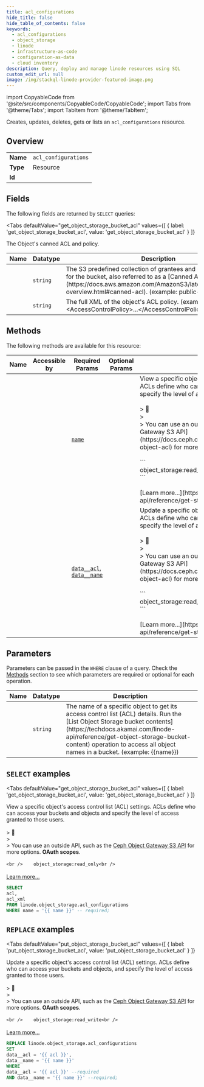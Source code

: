 ```yaml
--- 
title: acl_configurations
hide_title: false
hide_table_of_contents: false
keywords:
  - acl_configurations
  - object_storage
  - linode
  - infrastructure-as-code
  - configuration-as-data
  - cloud inventory
description: Query, deploy and manage linode resources using SQL
custom_edit_url: null
image: /img/stackql-linode-provider-featured-image.png
---
```


import CopyableCode from '@site/src/components/CopyableCode/CopyableCode';
import Tabs from '@theme/Tabs';
import TabItem from '@theme/TabItem';

Creates, updates, deletes, gets or lists an <code>acl_configurations</code> resource.

## Overview
<table><tbody>
<tr><td><b>Name</b></td><td><code>acl_configurations</code></td></tr>
<tr><td><b>Type</b></td><td>Resource</td></tr>
<tr><td><b>Id</b></td><td><CopyableCode code="linode.object_storage.acl_configurations" /></td></tr>
</tbody></table>

## Fields

The following fields are returned by `SELECT` queries:

<Tabs
    defaultValue="get_object_storage_bucket_acl"
    values={[
        { label: 'get_object_storage_bucket_acl', value: 'get_object_storage_bucket_acl' }
    ]}
>
<TabItem value="get_object_storage_bucket_acl">

The Object's canned ACL and policy.

<table>
<thead>
    <tr>
    <th>Name</th>
    <th>Datatype</th>
    <th>Description</th>
    </tr>
</thead>
<tbody>
<tr>
    <td><CopyableCode code="acl" /></td>
    <td><code>string</code></td>
    <td>The S3 predefined collection of grantees and permissions set for the bucket, also referred to as a [Canned ACL](https://docs.aws.amazon.com/AmazonS3/latest/userguide/acl-overview.html#canned-acl). (example: public-read)</td>
</tr>
<tr>
    <td><CopyableCode code="acl_xml" /></td>
    <td><code>string</code></td>
    <td>The full XML of the object's ACL policy. (example: &lt;AccessControlPolicy&gt;...&lt;/AccessControlPolicy&gt;)</td>
</tr>
</tbody>
</table>
</TabItem>
</Tabs>

## Methods

The following methods are available for this resource:

<table>
<thead>
    <tr>
    <th>Name</th>
    <th>Accessible by</th>
    <th>Required Params</th>
    <th>Optional Params</th>
    <th>Description</th>
    </tr>
</thead>
<tbody>
<tr>
    <td><a href="#get_object_storage_bucket_acl"><CopyableCode code="get_object_storage_bucket_acl" /></a></td>
    <td><CopyableCode code="select" /></td>
    <td><a href="#parameter-name"><code>name</code></a></td>
    <td></td>
    <td>View a specific object's access control list (ACL) settings. ACLs define who can access your buckets and objects and specify the level of access granted to those users.<br /><br />&gt; 📘<br />&gt;<br />&gt; You can use an outside API, such as the [Ceph Object Gateway S3 API](https://docs.ceph.com/en/latest/radosgw/s3/objectops/#get-object-acl) for more options. __OAuth scopes__.<br /><br />    ```<br />    object_storage:read_only<br />    ```<br /><br />[Learn more...](https://techdocs.akamai.com/linode-api/reference/get-started#oauth)</td>
</tr>
<tr>
    <td><a href="#put_object_storage_bucket_acl"><CopyableCode code="put_object_storage_bucket_acl" /></a></td>
    <td><CopyableCode code="replace" /></td>
    <td><a href="#parameter-data__acl"><code>data__acl</code></a>, <a href="#parameter-data__name"><code>data__name</code></a></td>
    <td></td>
    <td>Update a specific object's access control list (ACL) settings. ACLs define who can access your buckets and objects, and specify the level of access granted to those users.<br /><br />&gt; 📘<br />&gt;<br />&gt; You can use an outside API, such as the [Ceph Object Gateway S3 API](https://docs.ceph.com/en/latest/radosgw/s3/objectops/#set-object-acl) for more options. __OAuth scopes__.<br /><br />    ```<br />    object_storage:read_write<br />    ```<br /><br />[Learn more...](https://techdocs.akamai.com/linode-api/reference/get-started#oauth)</td>
</tr>
</tbody>
</table>

## Parameters

Parameters can be passed in the `WHERE` clause of a query. Check the [Methods](#methods) section to see which parameters are required or optional for each operation.

<table>
<thead>
    <tr>
    <th>Name</th>
    <th>Datatype</th>
    <th>Description</th>
    </tr>
</thead>
<tbody>
<tr id="parameter-name">
    <td><CopyableCode code="name" /></td>
    <td><code>string</code></td>
    <td>The name of a specific object to get its access control list (ACL) details. Run the [List Object Storage bucket contents](https://techdocs.akamai.com/linode-api/reference/get-object-storage-bucket-content) operation to access all object names in a bucket. (example: &#123;&#123;name&#125;&#125;)</td>
</tr>
</tbody>
</table>

## `SELECT` examples

<Tabs
    defaultValue="get_object_storage_bucket_acl"
    values={[
        { label: 'get_object_storage_bucket_acl', value: 'get_object_storage_bucket_acl' }
    ]}
>
<TabItem value="get_object_storage_bucket_acl">

View a specific object's access control list (ACL) settings. ACLs define who can access your buckets and objects and specify the level of access granted to those users.<br /><br />&gt; 📘<br />&gt;<br />&gt; You can use an outside API, such as the [Ceph Object Gateway S3 API](https://docs.ceph.com/en/latest/radosgw/s3/objectops/#get-object-acl) for more options. __OAuth scopes__.<br /><br />    ```<br />    object_storage:read_only<br />    ```<br /><br />[Learn more...](https://techdocs.akamai.com/linode-api/reference/get-started#oauth)

```sql
SELECT
acl,
acl_xml
FROM linode.object_storage.acl_configurations
WHERE name = '{{ name }}' -- required;
```
</TabItem>
</Tabs>


## `REPLACE` examples

<Tabs
    defaultValue="put_object_storage_bucket_acl"
    values={[
        { label: 'put_object_storage_bucket_acl', value: 'put_object_storage_bucket_acl' }
    ]}
>
<TabItem value="put_object_storage_bucket_acl">

Update a specific object's access control list (ACL) settings. ACLs define who can access your buckets and objects, and specify the level of access granted to those users.<br /><br />&gt; 📘<br />&gt;<br />&gt; You can use an outside API, such as the [Ceph Object Gateway S3 API](https://docs.ceph.com/en/latest/radosgw/s3/objectops/#set-object-acl) for more options. __OAuth scopes__.<br /><br />    ```<br />    object_storage:read_write<br />    ```<br /><br />[Learn more...](https://techdocs.akamai.com/linode-api/reference/get-started#oauth)

```sql
REPLACE linode.object_storage.acl_configurations
SET 
data__acl = '{{ acl }}',
data__name = '{{ name }}'
WHERE 
data__acl = '{{ acl }}' --required
AND data__name = '{{ name }}' --required;
```
</TabItem>
</Tabs>
